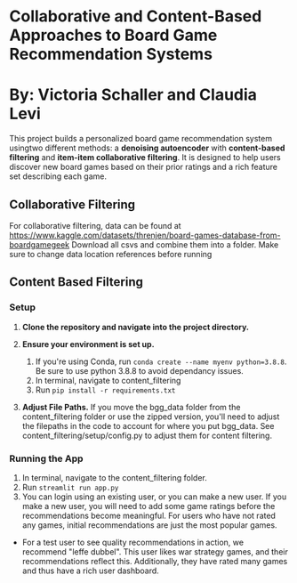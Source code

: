 # Collaborative and Content-Based Approaches to Board Game Recommendation Systems
# By: Victoria Schaller and Claudia Levi

This project builds a personalized board game recommendation system usingtwo different methods:  a **denoising autoencoder** with **content-based filtering** and **item-item collaborative filtering**. It is designed to help users discover new board games based on their prior ratings and a rich feature set describing each game.

## Collaborative Filtering
For collaborative filtering, data can be found at https://www.kaggle.com/datasets/threnjen/board-games-database-from-boardgamegeek
Download all csvs and combine them into a folder. Make sure to change data location references before running

## Content Based Filtering

### Setup

1. **Clone the repository and navigate into the project directory.**

2. **Ensure your environment is set up.**
   1. If you're using Conda, run ```conda create --name myenv python=3.8.8```. Be sure to use python 3.8.8 to avoid dependancy issues.
   2. In terminal, navigate to content_filtering
   3. Run ```pip install -r requirements.txt ```

3. **Adjust File Paths.**
   If you move the bgg_data folder from the content_filtering folder or use the zipped version, you'll need to adjust the filepaths in the code to account for where you put bgg_data. See content_filtering/setup/config.py to adjust them for content filtering. 
   

### Running the App
1. In terminal, navigate to the content_filtering folder.
2. Run ```streamlit run app.py ```
3. You can login using an existing user, or you can make a new user. If you make a new user, you will need to add some game ratings before the recommendations become meaningful. For users who have not rated any games, initial recommendations are just the most popular games.
  - For a test user to see quality recommendations in action, we recommend "leffe dubbel". This user likes war strategy games, and their recommendations reflect this. Additionally, they have rated many games and thus have a rich user dashboard. 
